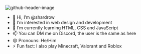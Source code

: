 ![github-header-image](https://github.com/user-attachments/assets/4ac41652-d0e0-497c-945a-479ce8d2f9fb)


- 👋 Hi, I’m @shardrow
- 👀 I’m interested in web design and development
- 🌱 I’m currently learning HTML, CSS and JavaScript
- 📫 You can DM me on Discord, the user is the same as here
- 😄 Pronouns: He/Him
- ⚡ Fun fact: I also play Minecraft, Valorant and Roblox
